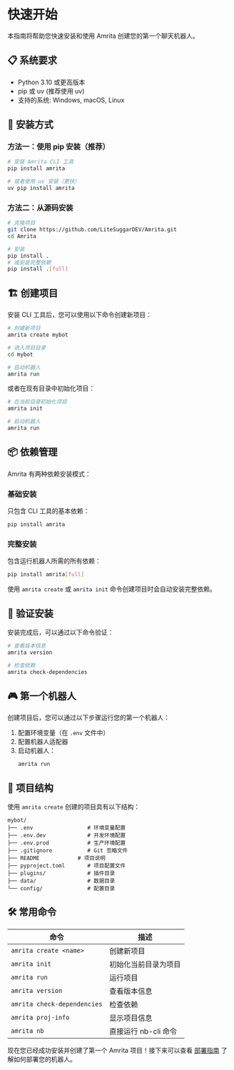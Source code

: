 # 快速开始

本指南将帮助您快速安装和使用 Amrita 创建您的第一个聊天机器人。

## 📋 系统要求

- Python 3.10 或更高版本
- pip 或 uv (推荐使用 uv)
- 支持的系统: Windows, macOS, Linux

## 🚀 安装方式

### 方法一：使用 pip 安装（推荐）

```bash
# 安装 Amrita CLI 工具
pip install amrita

# 或者使用 uv 安装（更快）
uv pip install amrita
```

### 方法二：从源码安装

```bash
# 克隆项目
git clone https://github.com/LiteSuggarDEV/Amrita.git
cd Amrita

# 安装
pip install .
# 或安装完整依赖
pip install .[full]
```

## 🏗️ 创建项目

安装 CLI 工具后，您可以使用以下命令创建新项目：

```bash
# 创建新项目
amrita create mybot

# 进入项目目录
cd mybot

# 启动机器人
amrita run
```

或者在现有目录中初始化项目：

```bash
# 在当前目录初始化项目
amrita init

# 启动机器人
amrita run
```

## 📦 依赖管理

Amrita 有两种依赖安装模式：

### 基础安装

只包含 CLI 工具的基本依赖：

```bash
pip install amrita
```

### 完整安装

包含运行机器人所需的所有依赖：

```bash
pip install amrita[full]
```

使用 `amrita create` 或 `amrita init` 命令创建项目时会自动安装完整依赖。

## 🧪 验证安装

安装完成后，可以通过以下命令验证：

```bash
# 查看版本信息
amrita version

# 检查依赖
amrita check-dependencies
```

## 🎮 第一个机器人

创建项目后，您可以通过以下步骤运行您的第一个机器人：

1. 配置环境变量（在 `.env` 文件中）
2. 配置机器人适配器
3. 启动机器人：
   ```bash
   amrita run
   ```

## 📁 项目结构

使用 `amrita create` 创建的项目具有以下结构：

```
mybot/
├── .env                 # 环境变量配置
├── .env.dev             # 开发环境配置
├── .env.prod            # 生产环境配置
├── .gitignore           # Git 忽略文件
├── README            # 项目说明
├── pyproject.toml       # 项目配置文件
├── plugins/             # 插件目录
├── data/                # 数据目录
└── config/              # 配置目录
```

## 🛠️ 常用命令

| 命令                        | 描述                 |
| --------------------------- | -------------------- |
| `amrita create <name>`      | 创建新项目           |
| `amrita init`               | 初始化当前目录为项目 |
| `amrita run`                | 运行项目             |
| `amrita version`            | 查看版本信息         |
| `amrita check-dependencies` | 检查依赖             |
| `amrita proj-info`          | 显示项目信息         |
| `amrita nb`                 | 直接运行 nb-cli 命令 |

现在您已经成功安装并创建了第一个 Amrita 项目！接下来可以查看 [部署指南](deployment) 了解如何部署您的机器人。
